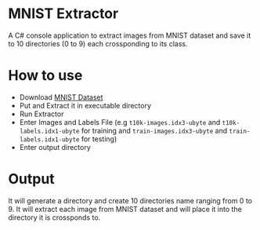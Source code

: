 # MNIST Extractor
A C# console application to extract images from MNIST dataset and save it to 10 directories (0 to 9) each crossponding to its class.
# How to use
- Download [MNIST Dataset](http://yann.lecun.com/exdb/mnist/ "MNIST Dataset")
- Put and Extract it in executable directory
- Run Extractor
- Enter Images and Labels File (e.g `t10k-images.idx3-ubyte` and `t10k-labels.idx1-ubyte` for training and `train-images.idx3-ubyte` and `train-labels.idx1-ubyte` for testing)
- Enter output directory
# Output
It will generate a directory and create 10 directories name ranging from 0 to 9. It will extract each image from MNIST dataset and will place it into the directory it is crossponds to.